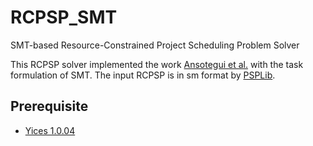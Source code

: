 # RCPSP_SMT
SMT-based Resource-Constrained Project Scheduling Problem Solver

This RCPSP solver implemented the work [Ansotegui et al.](https://www.aaai.org/ocs/index.php/SARA/SARA11/paper/viewFile/4166/4586) with the task formulation of SMT. The input RCPSP is in sm format  by  [PSPLib](http://www.om-db.wi.tum.de/psplib/).  

## Prerequisite
- [Yices 1.0.04](http://yices.csl.sri.com/old/download-yices1-full.html)
